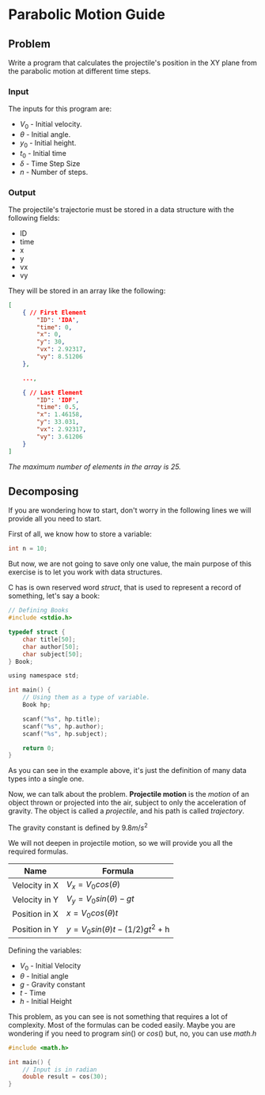 # Parabolic Motion Guide

## Problem

Write a program that calculates the projectile's position in the XY plane from the parabolic motion at different time steps.

### Input

The inputs for this program are:

* $V_0$ - Initial velocity.
* $\theta$ - Initial angle.
* $y_0$ - Initial height.
* $t_0$ - Initial time
* $\delta$ - Time Step Size
* $n$ - Number of steps.

### Output

The projectile's trajectorie must be stored in a data structure with the following fields:

* ID
* time
* x
* y
* vx
* vy

They will be stored in an array like the following:

```json
[
    { // First Element
        "ID": 'IDA',
        "time": 0,
        "x": 0,
        "y": 30,
        "vx": 2.92317,
        "vy": 8.51206
    },

    ...,

    { // Last Element
        "ID": 'IDF',
        "time": 0.5,
        "x": 1.46158,
        "y": 33.031,
        "vx": 2.92317,
        "vy": 3.61206
    }
]
```

*The maximum number of elements in the array is 25.*

## Decomposing

If you are wondering how to start, don't worry in the following lines we will provide all you need to start.

First of all, we know how to store a variable:

```c
int n = 10;
```

But now, we are not going to save only one value, the main purpose of this exercise is to let you work with data structures.

C has is own reserved word *struct*, that is used to represent a record of something, let's say a book:

```c
// Defining Books 
#include <stdio.h>

typedef struct {
    char title[50];
    char author[50];
    char subject[50];
} Book;

using namespace std;

int main() {
    // Using them as a type of variable.
    Book hp;

    scanf("%s", hp.title);
    scanf("%s", hp.author);
    scanf("%s", hp.subject);

    return 0;
}
```

As you can see in the example above, it's just the definition of many data types into a single one.

Now, we can talk about the problem. **Projectile motion** is the *motion* of an object thrown or projected into the air, subject to only the acceleration of gravity. The object is called a *projectile*, and his path is called *trajectory*.

The gravity constant is defined by $9.8 m/s^2$

We will not deepen in projectile motion, so we will provide you all the required formulas.

| Name | Formula |
--- | --- 
| Velocity in X | $V_x = V_0 cos(\theta)$ |
| Velocity in Y | $V_y = V_0 sin(\theta) - g t$ |
| Position in X | $x = V_0 cos(\theta) t$ |
| Position in Y | $y = V_0 sin(\theta) t - (1/2)gt^2$ + h |

Defining the variables:

* $V_0$ - Initial Velocity
* $\theta$ - Initial angle
* $g$ - Gravity constant
* $t$ - Time
* $h$ - Initial Height

This problem, as you can see is not something that requires a lot of complexity. Most of the formulas can be coded easily. Maybe you are wondering if you need to program $sin()$ or $cos()$ but, no, you can use *math.h*

```c
#include <math.h>

int main() {
    // Input is in radian
    double result = cos(30);
}
```